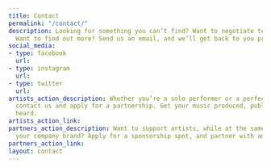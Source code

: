 ```yaml
---
title: Contact
permalink: "/contact/"
description: Looking for something you can’t find? Want to negotiate terms with us?
  Want to find out more? Send us an email, and we’ll get back to you promptly!
social_media:
- type: facebook
  url: 
- type: instagram
  url: 
- type: twitter
  url: 
artists_action_description: Whether you’re a solo performer or a perfect-circle band,
  contact us and apply for a partnership. Get your music produced, published, and
  heard.
artists_action_link: 
partners_action_description: Want to support artists, while at the same time, promote
  your company brand? Apply for a sponsorship spot, and partner with an artist.
partners_action_link: 
layout: contact
---
```


